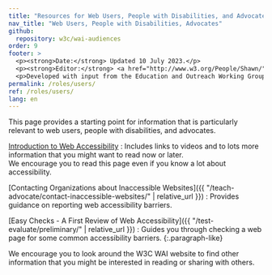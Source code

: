 ```yaml
---
title: "Resources for Web Users, People with Disabilities, and Advocates"
nav_title: "Web Users, People with Disabilities, Advocates"
github:
  repository: w3c/wai-audiences
order: 9
footer: >
  <p><strong>Date:</strong> Updated 10 July 2023.</p>
  <p><strong>Editor:</strong> <a href="http://www.w3.org/People/Shawn/">Shawn Lawton Henry</a>.</p>
  <p>Developed with input from the Education and Outreach Working Group (<a href="http://www.w3.org/WAI/EO/">EOWG</a>).</p>
permalink: /roles/users/
ref: /roles/users/
lang: en
---
```


This page provides a starting point for information that is particularly relevant to web users, people with disabilities, and advocates.

[Introduction to Web Accessibility](/fundamentals/accessibility-intro/)
: Includes links to videos and to lots more information that you might want to read now or later.<br/>We encourage you to read this page even if you know a lot about accessibility.

[Contacting Organizations about Inaccessible  Websites]({{ "/teach-advocate/contact-inaccessible-websites/" |  relative_url }})
: Provides guidance on reporting web accessibility barriers.

[Easy Checks - A First Review of Web Accessibility]({{  "/test-evaluate/preliminary/" | relative_url }})
: Guides you through  checking a web page for some common accessibility barriers.
{:.paragraph-like}

We encourage you to look around the W3C WAI website to find other information that you might be interested in reading or sharing with others.
